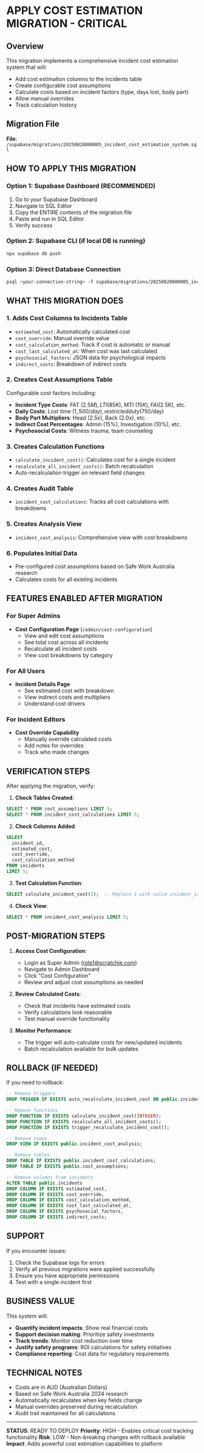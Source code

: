 # APPLY COST ESTIMATION MIGRATION - CRITICAL

## Overview
This migration implements a comprehensive incident cost estimation system that will:
- Add cost estimation columns to the incidents table
- Create configurable cost assumptions
- Calculate costs based on incident factors (type, days lost, body part)
- Allow manual overrides
- Track calculation history

## Migration File
**File**: `/supabase/migrations/20250828000005_incident_cost_estimation_system.sql`

## HOW TO APPLY THIS MIGRATION

### Option 1: Supabase Dashboard (RECOMMENDED)
1. Go to your Supabase Dashboard
2. Navigate to SQL Editor
3. Copy the ENTIRE contents of the migration file
4. Paste and run in SQL Editor
5. Verify success

### Option 2: Supabase CLI (if local DB is running)
```bash
npx supabase db push
```

### Option 3: Direct Database Connection
```bash
psql <your-connection-string> -f supabase/migrations/20250828000005_incident_cost_estimation_system.sql
```

## WHAT THIS MIGRATION DOES

### 1. Adds Cost Columns to Incidents Table
- `estimated_cost`: Automatically calculated cost
- `cost_override`: Manual override value
- `cost_calculation_method`: Track if cost is automatic or manual
- `cost_last_calculated_at`: When cost was last calculated
- `psychosocial_factors`: JSON data for psychological impacts
- `indirect_costs`: Breakdown of indirect costs

### 2. Creates Cost Assumptions Table
Configurable cost factors including:
- **Incident Type Costs**: FAT ($2.5M), LTI ($85K), MTI ($15K), FAI ($2.5K), etc.
- **Daily Costs**: Lost time ($1,500/day), restricted duty ($750/day)
- **Body Part Multipliers**: Head (2.5x), Back (2.0x), etc.
- **Indirect Cost Percentages**: Admin (15%), Investigation (10%), etc.
- **Psychosocial Costs**: Witness trauma, team counseling

### 3. Creates Calculation Functions
- `calculate_incident_cost()`: Calculates cost for a single incident
- `recalculate_all_incident_costs()`: Batch recalculation
- Auto-recalculation trigger on relevant field changes

### 4. Creates Audit Table
- `incident_cost_calculations`: Tracks all cost calculations with breakdowns

### 5. Creates Analysis View
- `incident_cost_analysis`: Comprehensive view with cost breakdowns

### 6. Populates Initial Data
- Pre-configured cost assumptions based on Safe Work Australia research
- Calculates costs for all existing incidents

## FEATURES ENABLED AFTER MIGRATION

### For Super Admins
- **Cost Configuration Page** (`/admin/cost-configuration`)
  - View and edit cost assumptions
  - See total cost across all incidents
  - Recalculate all incident costs
  - View cost breakdowns by category

### For All Users
- **Incident Details Page**
  - See estimated cost with breakdown
  - View indirect costs and multipliers
  - Understand cost drivers

### For Incident Editors
- **Cost Override Capability**
  - Manually override calculated costs
  - Add notes for overrides
  - Track who made changes

## VERIFICATION STEPS

After applying the migration, verify:

1. **Check Tables Created**:
```sql
SELECT * FROM cost_assumptions LIMIT 5;
SELECT * FROM incident_cost_calculations LIMIT 5;
```

2. **Check Columns Added**:
```sql
SELECT 
  incident_id, 
  estimated_cost, 
  cost_override, 
  cost_calculation_method 
FROM incidents 
LIMIT 5;
```

3. **Test Calculation Function**:
```sql
SELECT calculate_incident_cost(1);  -- Replace 1 with valid incident_id
```

4. **Check View**:
```sql
SELECT * FROM incident_cost_analysis LIMIT 5;
```

## POST-MIGRATION STEPS

1. **Access Cost Configuration**:
   - Login as Super Admin (role1@scratchie.com)
   - Navigate to Admin Dashboard
   - Click "Cost Configuration"
   - Review and adjust cost assumptions as needed

2. **Review Calculated Costs**:
   - Check that incidents have estimated costs
   - Verify calculations look reasonable
   - Test manual override functionality

3. **Monitor Performance**:
   - The trigger will auto-calculate costs for new/updated incidents
   - Batch recalculation available for bulk updates

## ROLLBACK (IF NEEDED)

If you need to rollback:

```sql
-- Remove triggers
DROP TRIGGER IF EXISTS auto_recalculate_incident_cost ON public.incidents;

-- Remove functions
DROP FUNCTION IF EXISTS calculate_incident_cost(INTEGER);
DROP FUNCTION IF EXISTS recalculate_all_incident_costs();
DROP FUNCTION IF EXISTS trigger_recalculate_incident_cost();

-- Remove views
DROP VIEW IF EXISTS public.incident_cost_analysis;

-- Remove tables
DROP TABLE IF EXISTS public.incident_cost_calculations;
DROP TABLE IF EXISTS public.cost_assumptions;

-- Remove columns from incidents
ALTER TABLE public.incidents 
DROP COLUMN IF EXISTS estimated_cost,
DROP COLUMN IF EXISTS cost_override,
DROP COLUMN IF EXISTS cost_calculation_method,
DROP COLUMN IF EXISTS cost_last_calculated_at,
DROP COLUMN IF EXISTS psychosocial_factors,
DROP COLUMN IF EXISTS indirect_costs;
```

## SUPPORT

If you encounter issues:
1. Check the Supabase logs for errors
2. Verify all previous migrations were applied successfully
3. Ensure you have appropriate permissions
4. Test with a single incident first

## BUSINESS VALUE

This system will:
- **Quantify incident impacts**: Show real financial costs
- **Support decision making**: Prioritize safety investments
- **Track trends**: Monitor cost reduction over time
- **Justify safety programs**: ROI calculations for safety initiatives
- **Compliance reporting**: Cost data for regulatory requirements

## TECHNICAL NOTES

- Costs are in AUD (Australian Dollars)
- Based on Safe Work Australia 2024 research
- Automatically recalculates when key fields change
- Manual overrides preserved during recalculation
- Audit trail maintained for all calculations

---

**STATUS**: READY TO DEPLOY
**Priority**: HIGH - Enables critical cost tracking functionality
**Risk**: LOW - Non-breaking changes with rollback available
**Impact**: Adds powerful cost estimation capabilities to platform